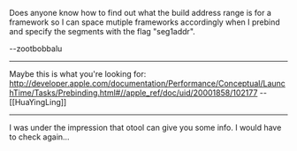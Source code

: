 Does anyone know how to find out what the build address range is for a framework so I can space mutiple frameworks accordingly when I prebind and specify the segments with the flag "seg1addr".

--zootbobbalu

----
Maybe this is what you're looking for: http://developer.apple.com/documentation/Performance/Conceptual/LaunchTime/Tasks/Prebinding.html#//apple_ref/doc/uid/20001858/102177
--[[HuaYingLing]]

----
I was under the impression that otool can give you some info. I would have to check again...